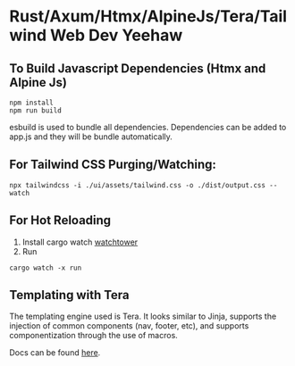 # Rust/Axum/Htmx/AlpineJs/Tera/Tailwind Web Dev Yeehaw

## To Build Javascript Dependencies (Htmx and Alpine Js)
```
npm install
npm run build
```
esbuild is used to bundle all dependencies. Dependencies can be added to app.js and they will be bundle automatically.


## For Tailwind CSS Purging/Watching: 
```
npx tailwindcss -i ./ui/assets/tailwind.css -o ./dist/output.css --watch
```

## For Hot Reloading
1. Install cargo watch [watchtower](https://github.com/watchexec/cargo-watch)
2. Run
```
cargo watch -x run
```

## Templating with Tera
The templating engine used is Tera. It looks similar to Jinja, supports the injection of common components (nav, footer, etc), and supports componentization through the use of macros.

Docs can be found [here](https://keats.github.io/tera/).
